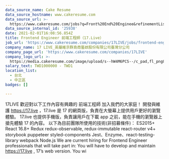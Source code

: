 ```yaml
---
data_source_name: Cake Resume
data_source_hostname: www.cakeresume.com
data_source_url: >-
  https://www.cakeresume.com/jobs?q=Front%20End%20Enginee&refinementList%5Blang_name%5D%5B0%5D=English&refinementList%5Bsalary_type%5D=per_year&range%5Bsalary_range%5D%5Bmin%5D=1000000
data_source_internal_id: '25938'
date: 2021-02-01T16:08:56.854Z
title: Frontend Engineer 前端工程師（17.Live）
job_url: 'https://www.cakeresume.com/companies/17LIVE/jobs/frontend-engineer-17-live'
company_name: 17 LIVE_英屬維京群島商藝啟股份有限公司臺灣分公司
company_page_url: 'https://www.cakeresume.com/companies/17LIVE'
company_logo_url: >-
  https://media.cakeresume.com/image/upload/s--hW4M6PCS--/c_pad,fl_png8,h_200,w_200/v1594723406/rzoniu2aptetujnlvj0h.png
salary_text: TWD1000000 - TWD1
location_list:
  - 台北
  - 中正區
badges: []

---
```


17LIVE 歡迎對以下工作內容有興趣的 前端工程師 加入我們的大家庭！ 開發與維護 https://17.live ，17.live 是 17 的網頁版，負責在大螢幕上提供用戶更好的瀏覽體驗。 17.live 也提供手機版，負責讓用戶在下載 app 之前，能在手機的瀏覽器上搶先體驗 17 的內容。 以下為目前團隊所使用的技術(非招募條件)： ES2015+ React 16.8+ Redux redux-observable, redux-immutable react-router v4+ storybook puppeteer styled-components Jest、Enzyme、react-testing-library webpack Node.js We are current hiring for Frontend Engineer professionals that will take part in: You will have to develop and maintain https://17.live , 17’s web version. You wi